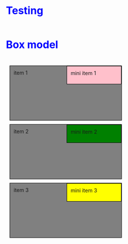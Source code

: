 # Testing 
<html>
<head> 
<meta charset="utf-8">
<title> box model </title>
<style>
*{box-sizing: border-box;
   margin: 10px;
   padding: 10px;}
h1 {color: blue;}
section {width:80%;
   height: 150px;
   border: 1px solid black;
   background-color: grey;
   position: relative;}  
p {width: 150px;
   height: 50px;
   border: 1px solid black;
   text-align: centre;
   margin: 0px;
   float: left;
   position: absolute;
   top: 0px;
   right: 0px;}        
#p1{background-color: pink;}
#p2{background-color: green;}
#p3{background-color: yellow;}
/********** responsive media-queries **********/
.row {width: 100%;} 
/** for large devices **/
@media (min-width:992px) {.col-lg-1, .col-lg-2, .col-lg-3, .col-lg-4, .col-lg-5, .col-lg-6, .col-lg-7, .col-lg-8, .col-lg-9, .col-lg-10, .col-lg-11, .col-lg-12 {float: left;} 
.col-lg-1 {width:8.33%;}
.col-lg-2 {width:16.66%;}
.col-lg-3 {width:25%;}
.col-lg-4 {width:33%;}     
.col-lg-5 {width:41.66%;}                 
.col-lg-6 {width:50%;}                    .col-lg-7 {width:58.33%;} 
.col-lg-8 {width:66.66%;} 
.col-lg-9 {width:74.99%;}                 .col-lg-10 {width:83.33%;}
.col-lg-11 {width:91.66%;} 
.col-lg-12 {width:100%;}                         
/** for md devices **/
@media (min-width:768px) and (max-width:991) {.col-md-1, .col-md-2, .col-md-3, .col-md-4, .col-md-5, .col-md-6, .col-md-7, .col-md-8, .col-md-9, .col-md-10, .col-md-11, .col-md-12 {float: left;} 
.col-md-1 {width:8.33%;}
.col-md-2 {width:16.66%;}
.col-md-3 {width:25%;}
.col-md-4 {width:33%;}     
.col-md-5 {width:41.66%;}                 
.col-md-6 {width:50%;}                    .col-md-7 {width:58.33%;} 
.col-md-8 {width:66.66%;} 
.col-md-9 {width:74.99%;}                 .col-md-10 {width:83.33%;}
.col-md-11 {width:91.66%;} 
.col-md-12 {width:100%;}                          
/** for sm devices **/
@media (min-width:767px) {.col-lg-1, .col-sm-2, .col-sm-3, .col-sm-4, .col-sm-5, .col-sm-6, .col-sm-7, .col-sm-8, .col-sm-9, .col-sm-10, .col-sm-11, .col-sm-12 {float: left;} 
.col-sm-1 {width:8.33%;}
.col-sm-2 {width:16.66%;}
.col-sm-3 {width:25%;}
.col-sm-4 {width:33%;}     
.col-sm-5 {width:41.66%;}                 
.col-sm-6 {width:50%;}                    .col-sm-7 {width:58.33%;} 
.col-sm-8 {width:66.66%;} 
.col-sm-9 {width:74.99%;}                 .col-sm-10 {width:83.33%;}
.col-sm-11 {width:91.66%;} 
.col-sm-12 {width:100%;}                                               
</style>
</head>
  
<body> 
<h1> Box model </h1>
<div class="row"> 
<section class="col-lg-3 col-md-6 col-sm-1" >item 1 <p id="p1"> mini item 1 </p>
</section>
<section class="col-lg-3 col-md-6 col-sm-1">item 2 <p id="p2"> mini item 2 </p>
</section>
<section class="col-lg-3 col-md-6 col-sm-1">item 3 <p id="p3"> mini item 3 </p>
</section>
</div>
 
</body>
</html>
